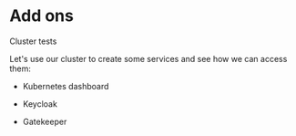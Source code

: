 # Add ons

Cluster tests

Let's use our cluster to create some services and see how we can access them:

- Kubernetes dashboard

- Keycloak

- Gatekeeper
